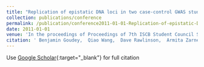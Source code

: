 ```yaml
---
title: "Replication of epistatic DNA loci in two case-control GWAS studies using OPE algorithm"
collection: publications/conference
permalink: /publication/conference2011-01-01-Replication-of-epistatic-DNA-loci-in-two-case-control-GWAS-studies-using-OPE-algorithm
date: 2011-01-01
venue: 'In the proceedings of Proceedings of 7th ISCB Student Council Symposium 2011, published in BMC Bioinformatics'
citation: ' Benjamin Goudey,  Qiao Wang,  Dave Rawlinson,  Armita Zarnegar,  Eder Kikianty,  John Markham,  Geoff Macintyre,  Gad Abraham,  Linda Stern,  Michael Inouye,  Izhak Haviv,  Adam Kowalczyk, &quot;Replication of epistatic DNA loci in two case-control GWAS studies using OPE algorithm.&quot; In the proceedings of Proceedings of 7th ISCB Student Council Symposium 2011, published in BMC Bioinformatics, 2011.'
---
```

Use [Google Scholar](https://scholar.google.com/scholar?q=Replication+of+epistatic+DNA+loci+in+two+case+control+GWAS+studies+using+OPE+algorithm){:target="_blank"} for full citation